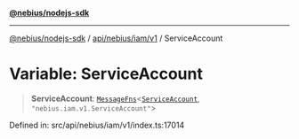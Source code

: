 [**@nebius/nodejs-sdk**](../../../../../README.md)

***

[@nebius/nodejs-sdk](../../../../../README.md) / [api/nebius/iam/v1](../README.md) / ServiceAccount

# Variable: ServiceAccount

> **ServiceAccount**: [`MessageFns`](../../../../../runtime/protos/core/interfaces/MessageFns.md)\<[`ServiceAccount`](../interfaces/ServiceAccount.md), `"nebius.iam.v1.ServiceAccount"`\>

Defined in: src/api/nebius/iam/v1/index.ts:17014
